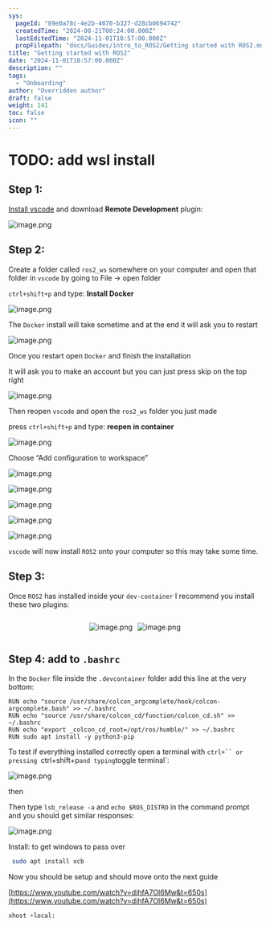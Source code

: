 ```yaml
---
sys:
  pageId: "89e0a78c-4e2b-4070-b327-d28cb0694742"
  createdTime: "2024-08-21T00:24:00.000Z"
  lastEditedTime: "2024-11-01T18:57:00.000Z"
  propFilepath: "docs/Guides/intro_to_ROS2/Getting started with ROS2.md"
title: "Getting started with ROS2"
date: "2024-11-01T18:57:00.000Z"
description: ""
tags:
  - "Onboarding"
author: "Overridden author"
draft: false
weight: 141
toc: false
icon: ""
---
```


# TODO: add wsl install

## Step 1:

[Install vscode](https://code.visualstudio.com/download) and download **Remote Development** plugin:

![image.png](https://prod-files-secure.s3.us-west-2.amazonaws.com/d518164a-d88e-44d1-a4ee-3adb3bd8bce0/efb52993-1881-4a40-b95e-6f020334f022/image.png?X-Amz-Algorithm=AWS4-HMAC-SHA256&X-Amz-Content-Sha256=UNSIGNED-PAYLOAD&X-Amz-Credential=ASIAZI2LB4667OKZ6ISJ%2F20250311%2Fus-west-2%2Fs3%2Faws4_request&X-Amz-Date=20250311T081125Z&X-Amz-Expires=3600&X-Amz-Security-Token=IQoJb3JpZ2luX2VjEFgaCXVzLXdlc3QtMiJGMEQCICXtA90NiOTwU7CsVSQtPD4%2FqXQjeGtW5LgjDLZxXFcbAiB7CBDsEvNGDLGcpwUVFwTSJ8uFuyXRxEUwsQo13hV8ISqIBAih%2F%2F%2F%2F%2F%2F%2F%2F%2F%2F8BEAAaDDYzNzQyMzE4MzgwNSIMtIThGmdQLBQo1HH7KtwDA2ApVrebnNSQCTG5sNhf3QUPfLZVhmtjKk6g59qnmbudc%2FV3D5nGWl2YHjnXeAyaO8O5cjUpmMTOjGdl5tCk6CytloLwcd04IA%2B4rFNSbvc2mK2WodBYpf64ZMBUil3ImYb0MdoD9Gz%2BhE7wbOX90lCpykvDYQ4yXW9%2Fg4i4xwj2I7pgZRO7WEjdtgm44UaOItzUYYPQGOJ4wfPlxMfAphRazXcwVnN4GtXmTmQtZtQrxPOEaX%2FEApPHgTap32HAzvGaDQtJfz2zIM449Mf0u7RFhCv4%2FCdy9gdO6sxMYMthgVr5sy6Sw63dc6mt9b0aiGSWVicN4EDpr2a4cjUl1UJUZPVOPqRxwjJO%2FK%2BPDxvhZioxeaBQHLw9EoB9kwMuIDXf1S927yaszoS7II2kd44uw%2FzY9zsuOJB1b8P2Grh6tvJDxSsHaTaW6mHSj3wPwH6XDD8TX8MjAW0QhVZtfEwR4Y0J%2Fw6dwuJTFDH4hrA0i6X%2BnM1mn7uKQ5hUZBS%2BLk%2Fa5I5UXsOQvJiUXdTcF3syqYrHn1uaE%2FAa0lqOzWa63Q38tpk4ccHNaknztLoSobr1MbsABbl8prAPApzIPHJ6Ye2oqo%2BUnMP5cF2vTXrCeiZeRy%2F%2FBU6wr6Qw39C%2FvgY6pgE6aGMxx3F60hZgEDClJgzSSNCZ3b3rmj7IPjhF%2Fbu0kXofwX%2BYBFt54gYNqN4kpAt8gS37ExjDO26uAu289BWqjakJh3GsaU16%2BczslV%2B6AsCjiwizZI5%2Bke5EyLXHnyo89rIYe6UTlsnMbwZgdAvwCB3PKzq9lhv%2Ffi6ZTEQmMgQciN2xLehyveAR%2FfDeGx40VxLM9sWkE4nz9rizEIdvGyZ83u7U&X-Amz-Signature=ad2c48b683e920e31145a4dc63e09770e7fc73ccb62061bb8b2a5213c9426d27&X-Amz-SignedHeaders=host&x-id=GetObject)

## Step 2:

Create a folder called `ros2_ws` somewhere on your computer and open that folder in `vscode` by going to File → open folder 

`ctrl+shift+p` and type: **Install Docker**

![image.png](https://prod-files-secure.s3.us-west-2.amazonaws.com/d518164a-d88e-44d1-a4ee-3adb3bd8bce0/2269dc0e-1cd5-47ff-bceb-c04ad9b2eab0/image.png?X-Amz-Algorithm=AWS4-HMAC-SHA256&X-Amz-Content-Sha256=UNSIGNED-PAYLOAD&X-Amz-Credential=ASIAZI2LB4667OKZ6ISJ%2F20250311%2Fus-west-2%2Fs3%2Faws4_request&X-Amz-Date=20250311T081125Z&X-Amz-Expires=3600&X-Amz-Security-Token=IQoJb3JpZ2luX2VjEFgaCXVzLXdlc3QtMiJGMEQCICXtA90NiOTwU7CsVSQtPD4%2FqXQjeGtW5LgjDLZxXFcbAiB7CBDsEvNGDLGcpwUVFwTSJ8uFuyXRxEUwsQo13hV8ISqIBAih%2F%2F%2F%2F%2F%2F%2F%2F%2F%2F8BEAAaDDYzNzQyMzE4MzgwNSIMtIThGmdQLBQo1HH7KtwDA2ApVrebnNSQCTG5sNhf3QUPfLZVhmtjKk6g59qnmbudc%2FV3D5nGWl2YHjnXeAyaO8O5cjUpmMTOjGdl5tCk6CytloLwcd04IA%2B4rFNSbvc2mK2WodBYpf64ZMBUil3ImYb0MdoD9Gz%2BhE7wbOX90lCpykvDYQ4yXW9%2Fg4i4xwj2I7pgZRO7WEjdtgm44UaOItzUYYPQGOJ4wfPlxMfAphRazXcwVnN4GtXmTmQtZtQrxPOEaX%2FEApPHgTap32HAzvGaDQtJfz2zIM449Mf0u7RFhCv4%2FCdy9gdO6sxMYMthgVr5sy6Sw63dc6mt9b0aiGSWVicN4EDpr2a4cjUl1UJUZPVOPqRxwjJO%2FK%2BPDxvhZioxeaBQHLw9EoB9kwMuIDXf1S927yaszoS7II2kd44uw%2FzY9zsuOJB1b8P2Grh6tvJDxSsHaTaW6mHSj3wPwH6XDD8TX8MjAW0QhVZtfEwR4Y0J%2Fw6dwuJTFDH4hrA0i6X%2BnM1mn7uKQ5hUZBS%2BLk%2Fa5I5UXsOQvJiUXdTcF3syqYrHn1uaE%2FAa0lqOzWa63Q38tpk4ccHNaknztLoSobr1MbsABbl8prAPApzIPHJ6Ye2oqo%2BUnMP5cF2vTXrCeiZeRy%2F%2FBU6wr6Qw39C%2FvgY6pgE6aGMxx3F60hZgEDClJgzSSNCZ3b3rmj7IPjhF%2Fbu0kXofwX%2BYBFt54gYNqN4kpAt8gS37ExjDO26uAu289BWqjakJh3GsaU16%2BczslV%2B6AsCjiwizZI5%2Bke5EyLXHnyo89rIYe6UTlsnMbwZgdAvwCB3PKzq9lhv%2Ffi6ZTEQmMgQciN2xLehyveAR%2FfDeGx40VxLM9sWkE4nz9rizEIdvGyZ83u7U&X-Amz-Signature=5c27c07c393ac801a73b14054a354eaecb1d338daf1203d76f76f4deb0263675&X-Amz-SignedHeaders=host&x-id=GetObject)

The `Docker` install will take sometime and at the end it will ask you to restart

![image.png](https://prod-files-secure.s3.us-west-2.amazonaws.com/d518164a-d88e-44d1-a4ee-3adb3bd8bce0/ed233f78-be33-4b1f-b89c-9c346c0e961e/image.png?X-Amz-Algorithm=AWS4-HMAC-SHA256&X-Amz-Content-Sha256=UNSIGNED-PAYLOAD&X-Amz-Credential=ASIAZI2LB4667OKZ6ISJ%2F20250311%2Fus-west-2%2Fs3%2Faws4_request&X-Amz-Date=20250311T081125Z&X-Amz-Expires=3600&X-Amz-Security-Token=IQoJb3JpZ2luX2VjEFgaCXVzLXdlc3QtMiJGMEQCICXtA90NiOTwU7CsVSQtPD4%2FqXQjeGtW5LgjDLZxXFcbAiB7CBDsEvNGDLGcpwUVFwTSJ8uFuyXRxEUwsQo13hV8ISqIBAih%2F%2F%2F%2F%2F%2F%2F%2F%2F%2F8BEAAaDDYzNzQyMzE4MzgwNSIMtIThGmdQLBQo1HH7KtwDA2ApVrebnNSQCTG5sNhf3QUPfLZVhmtjKk6g59qnmbudc%2FV3D5nGWl2YHjnXeAyaO8O5cjUpmMTOjGdl5tCk6CytloLwcd04IA%2B4rFNSbvc2mK2WodBYpf64ZMBUil3ImYb0MdoD9Gz%2BhE7wbOX90lCpykvDYQ4yXW9%2Fg4i4xwj2I7pgZRO7WEjdtgm44UaOItzUYYPQGOJ4wfPlxMfAphRazXcwVnN4GtXmTmQtZtQrxPOEaX%2FEApPHgTap32HAzvGaDQtJfz2zIM449Mf0u7RFhCv4%2FCdy9gdO6sxMYMthgVr5sy6Sw63dc6mt9b0aiGSWVicN4EDpr2a4cjUl1UJUZPVOPqRxwjJO%2FK%2BPDxvhZioxeaBQHLw9EoB9kwMuIDXf1S927yaszoS7II2kd44uw%2FzY9zsuOJB1b8P2Grh6tvJDxSsHaTaW6mHSj3wPwH6XDD8TX8MjAW0QhVZtfEwR4Y0J%2Fw6dwuJTFDH4hrA0i6X%2BnM1mn7uKQ5hUZBS%2BLk%2Fa5I5UXsOQvJiUXdTcF3syqYrHn1uaE%2FAa0lqOzWa63Q38tpk4ccHNaknztLoSobr1MbsABbl8prAPApzIPHJ6Ye2oqo%2BUnMP5cF2vTXrCeiZeRy%2F%2FBU6wr6Qw39C%2FvgY6pgE6aGMxx3F60hZgEDClJgzSSNCZ3b3rmj7IPjhF%2Fbu0kXofwX%2BYBFt54gYNqN4kpAt8gS37ExjDO26uAu289BWqjakJh3GsaU16%2BczslV%2B6AsCjiwizZI5%2Bke5EyLXHnyo89rIYe6UTlsnMbwZgdAvwCB3PKzq9lhv%2Ffi6ZTEQmMgQciN2xLehyveAR%2FfDeGx40VxLM9sWkE4nz9rizEIdvGyZ83u7U&X-Amz-Signature=e706cec86aa4caa66c8619b2ca4e3e2dcf17ae0093f24e155a5d318cff68ce8c&X-Amz-SignedHeaders=host&x-id=GetObject)

Once you restart open `Docker` and finish the installation

It will ask you to make an account but you can just press skip on the top right

![image.png](https://prod-files-secure.s3.us-west-2.amazonaws.com/d518164a-d88e-44d1-a4ee-3adb3bd8bce0/21010ad9-1659-4fd9-9f59-9932a09b2a3d/image.png?X-Amz-Algorithm=AWS4-HMAC-SHA256&X-Amz-Content-Sha256=UNSIGNED-PAYLOAD&X-Amz-Credential=ASIAZI2LB4667OKZ6ISJ%2F20250311%2Fus-west-2%2Fs3%2Faws4_request&X-Amz-Date=20250311T081125Z&X-Amz-Expires=3600&X-Amz-Security-Token=IQoJb3JpZ2luX2VjEFgaCXVzLXdlc3QtMiJGMEQCICXtA90NiOTwU7CsVSQtPD4%2FqXQjeGtW5LgjDLZxXFcbAiB7CBDsEvNGDLGcpwUVFwTSJ8uFuyXRxEUwsQo13hV8ISqIBAih%2F%2F%2F%2F%2F%2F%2F%2F%2F%2F8BEAAaDDYzNzQyMzE4MzgwNSIMtIThGmdQLBQo1HH7KtwDA2ApVrebnNSQCTG5sNhf3QUPfLZVhmtjKk6g59qnmbudc%2FV3D5nGWl2YHjnXeAyaO8O5cjUpmMTOjGdl5tCk6CytloLwcd04IA%2B4rFNSbvc2mK2WodBYpf64ZMBUil3ImYb0MdoD9Gz%2BhE7wbOX90lCpykvDYQ4yXW9%2Fg4i4xwj2I7pgZRO7WEjdtgm44UaOItzUYYPQGOJ4wfPlxMfAphRazXcwVnN4GtXmTmQtZtQrxPOEaX%2FEApPHgTap32HAzvGaDQtJfz2zIM449Mf0u7RFhCv4%2FCdy9gdO6sxMYMthgVr5sy6Sw63dc6mt9b0aiGSWVicN4EDpr2a4cjUl1UJUZPVOPqRxwjJO%2FK%2BPDxvhZioxeaBQHLw9EoB9kwMuIDXf1S927yaszoS7II2kd44uw%2FzY9zsuOJB1b8P2Grh6tvJDxSsHaTaW6mHSj3wPwH6XDD8TX8MjAW0QhVZtfEwR4Y0J%2Fw6dwuJTFDH4hrA0i6X%2BnM1mn7uKQ5hUZBS%2BLk%2Fa5I5UXsOQvJiUXdTcF3syqYrHn1uaE%2FAa0lqOzWa63Q38tpk4ccHNaknztLoSobr1MbsABbl8prAPApzIPHJ6Ye2oqo%2BUnMP5cF2vTXrCeiZeRy%2F%2FBU6wr6Qw39C%2FvgY6pgE6aGMxx3F60hZgEDClJgzSSNCZ3b3rmj7IPjhF%2Fbu0kXofwX%2BYBFt54gYNqN4kpAt8gS37ExjDO26uAu289BWqjakJh3GsaU16%2BczslV%2B6AsCjiwizZI5%2Bke5EyLXHnyo89rIYe6UTlsnMbwZgdAvwCB3PKzq9lhv%2Ffi6ZTEQmMgQciN2xLehyveAR%2FfDeGx40VxLM9sWkE4nz9rizEIdvGyZ83u7U&X-Amz-Signature=02ea6bcec90072b92600d97a828589ed5aaea20b77487146145f06efc4c00786&X-Amz-SignedHeaders=host&x-id=GetObject)

Then reopen `vscode` and open the `ros2_ws` folder you just made

press `ctrl+shift+p` and type: **reopen in container**

![image.png](https://prod-files-secure.s3.us-west-2.amazonaws.com/d518164a-d88e-44d1-a4ee-3adb3bd8bce0/4e93b8c2-41ad-488c-8095-c74205196118/image.png?X-Amz-Algorithm=AWS4-HMAC-SHA256&X-Amz-Content-Sha256=UNSIGNED-PAYLOAD&X-Amz-Credential=ASIAZI2LB4667OKZ6ISJ%2F20250311%2Fus-west-2%2Fs3%2Faws4_request&X-Amz-Date=20250311T081125Z&X-Amz-Expires=3600&X-Amz-Security-Token=IQoJb3JpZ2luX2VjEFgaCXVzLXdlc3QtMiJGMEQCICXtA90NiOTwU7CsVSQtPD4%2FqXQjeGtW5LgjDLZxXFcbAiB7CBDsEvNGDLGcpwUVFwTSJ8uFuyXRxEUwsQo13hV8ISqIBAih%2F%2F%2F%2F%2F%2F%2F%2F%2F%2F8BEAAaDDYzNzQyMzE4MzgwNSIMtIThGmdQLBQo1HH7KtwDA2ApVrebnNSQCTG5sNhf3QUPfLZVhmtjKk6g59qnmbudc%2FV3D5nGWl2YHjnXeAyaO8O5cjUpmMTOjGdl5tCk6CytloLwcd04IA%2B4rFNSbvc2mK2WodBYpf64ZMBUil3ImYb0MdoD9Gz%2BhE7wbOX90lCpykvDYQ4yXW9%2Fg4i4xwj2I7pgZRO7WEjdtgm44UaOItzUYYPQGOJ4wfPlxMfAphRazXcwVnN4GtXmTmQtZtQrxPOEaX%2FEApPHgTap32HAzvGaDQtJfz2zIM449Mf0u7RFhCv4%2FCdy9gdO6sxMYMthgVr5sy6Sw63dc6mt9b0aiGSWVicN4EDpr2a4cjUl1UJUZPVOPqRxwjJO%2FK%2BPDxvhZioxeaBQHLw9EoB9kwMuIDXf1S927yaszoS7II2kd44uw%2FzY9zsuOJB1b8P2Grh6tvJDxSsHaTaW6mHSj3wPwH6XDD8TX8MjAW0QhVZtfEwR4Y0J%2Fw6dwuJTFDH4hrA0i6X%2BnM1mn7uKQ5hUZBS%2BLk%2Fa5I5UXsOQvJiUXdTcF3syqYrHn1uaE%2FAa0lqOzWa63Q38tpk4ccHNaknztLoSobr1MbsABbl8prAPApzIPHJ6Ye2oqo%2BUnMP5cF2vTXrCeiZeRy%2F%2FBU6wr6Qw39C%2FvgY6pgE6aGMxx3F60hZgEDClJgzSSNCZ3b3rmj7IPjhF%2Fbu0kXofwX%2BYBFt54gYNqN4kpAt8gS37ExjDO26uAu289BWqjakJh3GsaU16%2BczslV%2B6AsCjiwizZI5%2Bke5EyLXHnyo89rIYe6UTlsnMbwZgdAvwCB3PKzq9lhv%2Ffi6ZTEQmMgQciN2xLehyveAR%2FfDeGx40VxLM9sWkE4nz9rizEIdvGyZ83u7U&X-Amz-Signature=0d88b5c4dbdfc3123b6e6e2229550d54b2d31e6de6347c02ee88181fb00eb34b&X-Amz-SignedHeaders=host&x-id=GetObject)

Choose “Add configuration to workspace”

![image.png](https://prod-files-secure.s3.us-west-2.amazonaws.com/d518164a-d88e-44d1-a4ee-3adb3bd8bce0/9560b282-5060-4989-ba37-97e7b2c22476/image.png?X-Amz-Algorithm=AWS4-HMAC-SHA256&X-Amz-Content-Sha256=UNSIGNED-PAYLOAD&X-Amz-Credential=ASIAZI2LB4667OKZ6ISJ%2F20250311%2Fus-west-2%2Fs3%2Faws4_request&X-Amz-Date=20250311T081125Z&X-Amz-Expires=3600&X-Amz-Security-Token=IQoJb3JpZ2luX2VjEFgaCXVzLXdlc3QtMiJGMEQCICXtA90NiOTwU7CsVSQtPD4%2FqXQjeGtW5LgjDLZxXFcbAiB7CBDsEvNGDLGcpwUVFwTSJ8uFuyXRxEUwsQo13hV8ISqIBAih%2F%2F%2F%2F%2F%2F%2F%2F%2F%2F8BEAAaDDYzNzQyMzE4MzgwNSIMtIThGmdQLBQo1HH7KtwDA2ApVrebnNSQCTG5sNhf3QUPfLZVhmtjKk6g59qnmbudc%2FV3D5nGWl2YHjnXeAyaO8O5cjUpmMTOjGdl5tCk6CytloLwcd04IA%2B4rFNSbvc2mK2WodBYpf64ZMBUil3ImYb0MdoD9Gz%2BhE7wbOX90lCpykvDYQ4yXW9%2Fg4i4xwj2I7pgZRO7WEjdtgm44UaOItzUYYPQGOJ4wfPlxMfAphRazXcwVnN4GtXmTmQtZtQrxPOEaX%2FEApPHgTap32HAzvGaDQtJfz2zIM449Mf0u7RFhCv4%2FCdy9gdO6sxMYMthgVr5sy6Sw63dc6mt9b0aiGSWVicN4EDpr2a4cjUl1UJUZPVOPqRxwjJO%2FK%2BPDxvhZioxeaBQHLw9EoB9kwMuIDXf1S927yaszoS7II2kd44uw%2FzY9zsuOJB1b8P2Grh6tvJDxSsHaTaW6mHSj3wPwH6XDD8TX8MjAW0QhVZtfEwR4Y0J%2Fw6dwuJTFDH4hrA0i6X%2BnM1mn7uKQ5hUZBS%2BLk%2Fa5I5UXsOQvJiUXdTcF3syqYrHn1uaE%2FAa0lqOzWa63Q38tpk4ccHNaknztLoSobr1MbsABbl8prAPApzIPHJ6Ye2oqo%2BUnMP5cF2vTXrCeiZeRy%2F%2FBU6wr6Qw39C%2FvgY6pgE6aGMxx3F60hZgEDClJgzSSNCZ3b3rmj7IPjhF%2Fbu0kXofwX%2BYBFt54gYNqN4kpAt8gS37ExjDO26uAu289BWqjakJh3GsaU16%2BczslV%2B6AsCjiwizZI5%2Bke5EyLXHnyo89rIYe6UTlsnMbwZgdAvwCB3PKzq9lhv%2Ffi6ZTEQmMgQciN2xLehyveAR%2FfDeGx40VxLM9sWkE4nz9rizEIdvGyZ83u7U&X-Amz-Signature=13cb91e3a197d0aa2613a6649f36fd1dc0c908b25b650a2e205331d1971cbb2a&X-Amz-SignedHeaders=host&x-id=GetObject)

![image.png](https://prod-files-secure.s3.us-west-2.amazonaws.com/d518164a-d88e-44d1-a4ee-3adb3bd8bce0/2ee63f81-886b-48e8-a553-dc6e5eac99e4/image.png?X-Amz-Algorithm=AWS4-HMAC-SHA256&X-Amz-Content-Sha256=UNSIGNED-PAYLOAD&X-Amz-Credential=ASIAZI2LB4667OKZ6ISJ%2F20250311%2Fus-west-2%2Fs3%2Faws4_request&X-Amz-Date=20250311T081125Z&X-Amz-Expires=3600&X-Amz-Security-Token=IQoJb3JpZ2luX2VjEFgaCXVzLXdlc3QtMiJGMEQCICXtA90NiOTwU7CsVSQtPD4%2FqXQjeGtW5LgjDLZxXFcbAiB7CBDsEvNGDLGcpwUVFwTSJ8uFuyXRxEUwsQo13hV8ISqIBAih%2F%2F%2F%2F%2F%2F%2F%2F%2F%2F8BEAAaDDYzNzQyMzE4MzgwNSIMtIThGmdQLBQo1HH7KtwDA2ApVrebnNSQCTG5sNhf3QUPfLZVhmtjKk6g59qnmbudc%2FV3D5nGWl2YHjnXeAyaO8O5cjUpmMTOjGdl5tCk6CytloLwcd04IA%2B4rFNSbvc2mK2WodBYpf64ZMBUil3ImYb0MdoD9Gz%2BhE7wbOX90lCpykvDYQ4yXW9%2Fg4i4xwj2I7pgZRO7WEjdtgm44UaOItzUYYPQGOJ4wfPlxMfAphRazXcwVnN4GtXmTmQtZtQrxPOEaX%2FEApPHgTap32HAzvGaDQtJfz2zIM449Mf0u7RFhCv4%2FCdy9gdO6sxMYMthgVr5sy6Sw63dc6mt9b0aiGSWVicN4EDpr2a4cjUl1UJUZPVOPqRxwjJO%2FK%2BPDxvhZioxeaBQHLw9EoB9kwMuIDXf1S927yaszoS7II2kd44uw%2FzY9zsuOJB1b8P2Grh6tvJDxSsHaTaW6mHSj3wPwH6XDD8TX8MjAW0QhVZtfEwR4Y0J%2Fw6dwuJTFDH4hrA0i6X%2BnM1mn7uKQ5hUZBS%2BLk%2Fa5I5UXsOQvJiUXdTcF3syqYrHn1uaE%2FAa0lqOzWa63Q38tpk4ccHNaknztLoSobr1MbsABbl8prAPApzIPHJ6Ye2oqo%2BUnMP5cF2vTXrCeiZeRy%2F%2FBU6wr6Qw39C%2FvgY6pgE6aGMxx3F60hZgEDClJgzSSNCZ3b3rmj7IPjhF%2Fbu0kXofwX%2BYBFt54gYNqN4kpAt8gS37ExjDO26uAu289BWqjakJh3GsaU16%2BczslV%2B6AsCjiwizZI5%2Bke5EyLXHnyo89rIYe6UTlsnMbwZgdAvwCB3PKzq9lhv%2Ffi6ZTEQmMgQciN2xLehyveAR%2FfDeGx40VxLM9sWkE4nz9rizEIdvGyZ83u7U&X-Amz-Signature=e062402fd66c83e6b392c25415aba4432ecd7a723828df3144fbc260d7c2e96e&X-Amz-SignedHeaders=host&x-id=GetObject)

![image.png](https://prod-files-secure.s3.us-west-2.amazonaws.com/d518164a-d88e-44d1-a4ee-3adb3bd8bce0/ae1580b2-b048-407e-aed9-b584224a7a04/image.png?X-Amz-Algorithm=AWS4-HMAC-SHA256&X-Amz-Content-Sha256=UNSIGNED-PAYLOAD&X-Amz-Credential=ASIAZI2LB4667OKZ6ISJ%2F20250311%2Fus-west-2%2Fs3%2Faws4_request&X-Amz-Date=20250311T081125Z&X-Amz-Expires=3600&X-Amz-Security-Token=IQoJb3JpZ2luX2VjEFgaCXVzLXdlc3QtMiJGMEQCICXtA90NiOTwU7CsVSQtPD4%2FqXQjeGtW5LgjDLZxXFcbAiB7CBDsEvNGDLGcpwUVFwTSJ8uFuyXRxEUwsQo13hV8ISqIBAih%2F%2F%2F%2F%2F%2F%2F%2F%2F%2F8BEAAaDDYzNzQyMzE4MzgwNSIMtIThGmdQLBQo1HH7KtwDA2ApVrebnNSQCTG5sNhf3QUPfLZVhmtjKk6g59qnmbudc%2FV3D5nGWl2YHjnXeAyaO8O5cjUpmMTOjGdl5tCk6CytloLwcd04IA%2B4rFNSbvc2mK2WodBYpf64ZMBUil3ImYb0MdoD9Gz%2BhE7wbOX90lCpykvDYQ4yXW9%2Fg4i4xwj2I7pgZRO7WEjdtgm44UaOItzUYYPQGOJ4wfPlxMfAphRazXcwVnN4GtXmTmQtZtQrxPOEaX%2FEApPHgTap32HAzvGaDQtJfz2zIM449Mf0u7RFhCv4%2FCdy9gdO6sxMYMthgVr5sy6Sw63dc6mt9b0aiGSWVicN4EDpr2a4cjUl1UJUZPVOPqRxwjJO%2FK%2BPDxvhZioxeaBQHLw9EoB9kwMuIDXf1S927yaszoS7II2kd44uw%2FzY9zsuOJB1b8P2Grh6tvJDxSsHaTaW6mHSj3wPwH6XDD8TX8MjAW0QhVZtfEwR4Y0J%2Fw6dwuJTFDH4hrA0i6X%2BnM1mn7uKQ5hUZBS%2BLk%2Fa5I5UXsOQvJiUXdTcF3syqYrHn1uaE%2FAa0lqOzWa63Q38tpk4ccHNaknztLoSobr1MbsABbl8prAPApzIPHJ6Ye2oqo%2BUnMP5cF2vTXrCeiZeRy%2F%2FBU6wr6Qw39C%2FvgY6pgE6aGMxx3F60hZgEDClJgzSSNCZ3b3rmj7IPjhF%2Fbu0kXofwX%2BYBFt54gYNqN4kpAt8gS37ExjDO26uAu289BWqjakJh3GsaU16%2BczslV%2B6AsCjiwizZI5%2Bke5EyLXHnyo89rIYe6UTlsnMbwZgdAvwCB3PKzq9lhv%2Ffi6ZTEQmMgQciN2xLehyveAR%2FfDeGx40VxLM9sWkE4nz9rizEIdvGyZ83u7U&X-Amz-Signature=9237b5061b0804f7cbbddb7d7d8e998a211dd7af6d9a03043d31eabf65b71279&X-Amz-SignedHeaders=host&x-id=GetObject)

![image.png](https://prod-files-secure.s3.us-west-2.amazonaws.com/d518164a-d88e-44d1-a4ee-3adb3bd8bce0/53255b28-f75e-430f-b9e3-c0ac8577e42b/image.png?X-Amz-Algorithm=AWS4-HMAC-SHA256&X-Amz-Content-Sha256=UNSIGNED-PAYLOAD&X-Amz-Credential=ASIAZI2LB4667OKZ6ISJ%2F20250311%2Fus-west-2%2Fs3%2Faws4_request&X-Amz-Date=20250311T081125Z&X-Amz-Expires=3600&X-Amz-Security-Token=IQoJb3JpZ2luX2VjEFgaCXVzLXdlc3QtMiJGMEQCICXtA90NiOTwU7CsVSQtPD4%2FqXQjeGtW5LgjDLZxXFcbAiB7CBDsEvNGDLGcpwUVFwTSJ8uFuyXRxEUwsQo13hV8ISqIBAih%2F%2F%2F%2F%2F%2F%2F%2F%2F%2F8BEAAaDDYzNzQyMzE4MzgwNSIMtIThGmdQLBQo1HH7KtwDA2ApVrebnNSQCTG5sNhf3QUPfLZVhmtjKk6g59qnmbudc%2FV3D5nGWl2YHjnXeAyaO8O5cjUpmMTOjGdl5tCk6CytloLwcd04IA%2B4rFNSbvc2mK2WodBYpf64ZMBUil3ImYb0MdoD9Gz%2BhE7wbOX90lCpykvDYQ4yXW9%2Fg4i4xwj2I7pgZRO7WEjdtgm44UaOItzUYYPQGOJ4wfPlxMfAphRazXcwVnN4GtXmTmQtZtQrxPOEaX%2FEApPHgTap32HAzvGaDQtJfz2zIM449Mf0u7RFhCv4%2FCdy9gdO6sxMYMthgVr5sy6Sw63dc6mt9b0aiGSWVicN4EDpr2a4cjUl1UJUZPVOPqRxwjJO%2FK%2BPDxvhZioxeaBQHLw9EoB9kwMuIDXf1S927yaszoS7II2kd44uw%2FzY9zsuOJB1b8P2Grh6tvJDxSsHaTaW6mHSj3wPwH6XDD8TX8MjAW0QhVZtfEwR4Y0J%2Fw6dwuJTFDH4hrA0i6X%2BnM1mn7uKQ5hUZBS%2BLk%2Fa5I5UXsOQvJiUXdTcF3syqYrHn1uaE%2FAa0lqOzWa63Q38tpk4ccHNaknztLoSobr1MbsABbl8prAPApzIPHJ6Ye2oqo%2BUnMP5cF2vTXrCeiZeRy%2F%2FBU6wr6Qw39C%2FvgY6pgE6aGMxx3F60hZgEDClJgzSSNCZ3b3rmj7IPjhF%2Fbu0kXofwX%2BYBFt54gYNqN4kpAt8gS37ExjDO26uAu289BWqjakJh3GsaU16%2BczslV%2B6AsCjiwizZI5%2Bke5EyLXHnyo89rIYe6UTlsnMbwZgdAvwCB3PKzq9lhv%2Ffi6ZTEQmMgQciN2xLehyveAR%2FfDeGx40VxLM9sWkE4nz9rizEIdvGyZ83u7U&X-Amz-Signature=56f9bbf92fe9c6ddba151ae093e21f0c0a41ae0bbe67e6aa4a3d783de2321ce7&X-Amz-SignedHeaders=host&x-id=GetObject)

![image.png](https://prod-files-secure.s3.us-west-2.amazonaws.com/d518164a-d88e-44d1-a4ee-3adb3bd8bce0/7c562767-5af9-4ffb-97d1-327bcdf4ee00/image.png?X-Amz-Algorithm=AWS4-HMAC-SHA256&X-Amz-Content-Sha256=UNSIGNED-PAYLOAD&X-Amz-Credential=ASIAZI2LB4667OKZ6ISJ%2F20250311%2Fus-west-2%2Fs3%2Faws4_request&X-Amz-Date=20250311T081125Z&X-Amz-Expires=3600&X-Amz-Security-Token=IQoJb3JpZ2luX2VjEFgaCXVzLXdlc3QtMiJGMEQCICXtA90NiOTwU7CsVSQtPD4%2FqXQjeGtW5LgjDLZxXFcbAiB7CBDsEvNGDLGcpwUVFwTSJ8uFuyXRxEUwsQo13hV8ISqIBAih%2F%2F%2F%2F%2F%2F%2F%2F%2F%2F8BEAAaDDYzNzQyMzE4MzgwNSIMtIThGmdQLBQo1HH7KtwDA2ApVrebnNSQCTG5sNhf3QUPfLZVhmtjKk6g59qnmbudc%2FV3D5nGWl2YHjnXeAyaO8O5cjUpmMTOjGdl5tCk6CytloLwcd04IA%2B4rFNSbvc2mK2WodBYpf64ZMBUil3ImYb0MdoD9Gz%2BhE7wbOX90lCpykvDYQ4yXW9%2Fg4i4xwj2I7pgZRO7WEjdtgm44UaOItzUYYPQGOJ4wfPlxMfAphRazXcwVnN4GtXmTmQtZtQrxPOEaX%2FEApPHgTap32HAzvGaDQtJfz2zIM449Mf0u7RFhCv4%2FCdy9gdO6sxMYMthgVr5sy6Sw63dc6mt9b0aiGSWVicN4EDpr2a4cjUl1UJUZPVOPqRxwjJO%2FK%2BPDxvhZioxeaBQHLw9EoB9kwMuIDXf1S927yaszoS7II2kd44uw%2FzY9zsuOJB1b8P2Grh6tvJDxSsHaTaW6mHSj3wPwH6XDD8TX8MjAW0QhVZtfEwR4Y0J%2Fw6dwuJTFDH4hrA0i6X%2BnM1mn7uKQ5hUZBS%2BLk%2Fa5I5UXsOQvJiUXdTcF3syqYrHn1uaE%2FAa0lqOzWa63Q38tpk4ccHNaknztLoSobr1MbsABbl8prAPApzIPHJ6Ye2oqo%2BUnMP5cF2vTXrCeiZeRy%2F%2FBU6wr6Qw39C%2FvgY6pgE6aGMxx3F60hZgEDClJgzSSNCZ3b3rmj7IPjhF%2Fbu0kXofwX%2BYBFt54gYNqN4kpAt8gS37ExjDO26uAu289BWqjakJh3GsaU16%2BczslV%2B6AsCjiwizZI5%2Bke5EyLXHnyo89rIYe6UTlsnMbwZgdAvwCB3PKzq9lhv%2Ffi6ZTEQmMgQciN2xLehyveAR%2FfDeGx40VxLM9sWkE4nz9rizEIdvGyZ83u7U&X-Amz-Signature=03e9335736ce22bf9b5045e9c19ec88f105c354eb4df0767b96da14ba3f80cfe&X-Amz-SignedHeaders=host&x-id=GetObject)

`vscode` will now install `ROS2` onto your computer so this may take some time.

## Step 3:

Once `ROS2` has installed inside your `dev-container` I recommend you install these two plugins:

<div style="display: flex;flex-direction: row; column-gap:10px; max-width: 630px;justify-content: center;">
<div>

![image.png](https://prod-files-secure.s3.us-west-2.amazonaws.com/d518164a-d88e-44d1-a4ee-3adb3bd8bce0/3fc3d550-5a54-4ba1-ba6b-faa01cdb7369/image.png?X-Amz-Algorithm=AWS4-HMAC-SHA256&X-Amz-Content-Sha256=UNSIGNED-PAYLOAD&X-Amz-Credential=ASIAZI2LB466ZYYIPEGU%2F20250311%2Fus-west-2%2Fs3%2Faws4_request&X-Amz-Date=20250311T081131Z&X-Amz-Expires=3600&X-Amz-Security-Token=IQoJb3JpZ2luX2VjEFgaCXVzLXdlc3QtMiJHMEUCIQDs5fvezW9MRzF5TbVPRZFAWS32OuTvdQ%2BMQEM2twAk6wIgegDYFBqf2iknP7nqVYvjB7UnUHn22tnEQKP4d8HzmxUqiAQIof%2F%2F%2F%2F%2F%2F%2F%2F%2F%2FARAAGgw2Mzc0MjMxODM4MDUiDHA9pEYdP5Ovm13bRyrcA0Q73l2vVav6AhkyVOOH%2BuYobURw7Yx%2BJZyJ54iPB%2BJH5Xor6MHF8tRcsb6DnEdYF0E73SAKWRK1ureJxdPeT43JvvINflrgOiJsSPMiCQ0fO6i3mJy27V%2B9Lu5onUFpKOcenCe%2B8ITgTUj8CHSxArEFKV91GpIGy%2BY%2F26DcebfCkcqsylOP31DxOPcUh7FcLSYUiTeLSrIVTY4cY4oABxaK3ullgy%2F5fP9EqkrLYn0tdIKRJYg9ldv2lVfYqt%2FnvkgFypUydR7Ns9GPO3H4TK1r%2FYJ6CU4OnB1jAbX2hv92SJBt%2FfVfiLdcwhBi0j0Gtw%2FqidL%2FHnpccMK38r%2Ba2hm%2FPEkRRY1OFQkRiFXTlPFqLja7SVdRam9m%2FT%2F3mNfSrXy4YYqw0Y93cVZk535CdZGBNcJTA9fnUWf857AtEqDpnIhv2W1pI6XkbpoNlYIyGogYgetC3vyFImf0NTdIcFSigRUUisYU6bwAOepDDl1Khq5lZ12dx381r1jB70di9FQM2xYe2DLX4YTxqSEOQT%2FBZTN2jsdg1JNl3MYddMB9A1fZ1vIR6QaRPJE4byx2W4rW42HkTCCrQr3NNyG%2BMQtdplbOzAJKX79H2IKQrRrnuyEWGvD%2Fatv1t46lMKjRv74GOqUBRsD0qa8mQJRr5DcGqSha8KA01GfznzSK99G1Cr%2BALiAtD6ujd1pEm21eKZeYh6YMCZeyulwRPlvF1S7MxgiyubF2lDuid1Do%2BOejYcartG9lspJpW4HSfawjI70oKZoSn1lVJQF8M0XOrx0wcKQUjumloNeiCohyz%2BdAbbYwzIpoCjdJj2I7XSN0sOi8Ba%2BgD7AcujEsUmJcjX6KwgE6aln5F0A%2B&X-Amz-Signature=b914d72d9ac236428a0db884f4e1dc366471f8a2f25a3d1b12380a346113d55b&X-Amz-SignedHeaders=host&x-id=GetObject)

</div>
<div>

![image.png](https://prod-files-secure.s3.us-west-2.amazonaws.com/d518164a-d88e-44d1-a4ee-3adb3bd8bce0/d994cc66-13c2-4093-a5a3-f84cf4601a82/image.png?X-Amz-Algorithm=AWS4-HMAC-SHA256&X-Amz-Content-Sha256=UNSIGNED-PAYLOAD&X-Amz-Credential=ASIAZI2LB4662YRVL6LU%2F20250311%2Fus-west-2%2Fs3%2Faws4_request&X-Amz-Date=20250311T081132Z&X-Amz-Expires=3600&X-Amz-Security-Token=IQoJb3JpZ2luX2VjEFgaCXVzLXdlc3QtMiJHMEUCIQCKAu8ozTiUzwBHh7pGl%2B03K%2Fe3vHap7aUNa0g%2FoHJvFgIgD0BUITVrU0TIH%2FT681goncO6C3yI3vqegAzTXJM%2FLR4qiAQIof%2F%2F%2F%2F%2F%2F%2F%2F%2F%2FARAAGgw2Mzc0MjMxODM4MDUiDPWBk6zMgklXG2xjRCrcA5L%2BIkR57MYguEw5Kp%2Ffn7wsgHNKq7zCaVArILsrQaxmZkEuQu8ZQ%2B8tGKm9MvuzQXIzE5bVgi8eBSEB2xojO%2FjKaqvR0fd0ZTm6k6g5fRxeZZ42owDQey%2F8vOiLo1V0Js6srgfVoqN7siwvQXZIMRx%2BRQPxZ2QNlFAO1tZNgUop8Aw%2FJjH6FtJRx%2F6HFpisRp63oB22P9JZjZvxoR%2BXYaGMPmujA1Jt4x0doJMtlD0%2B8ysWv2oOAAsy9uBqZ6s%2BCygTSkBZFjIdl0EhpxnGgxBqC%2BVveQTgQKK4JtDkw5uZMZEwrj3ilQklZ2m2rTz0bqEGyR1S5BEmPImIl1YwqJT7lt4k%2FcD%2BOxIVMWsd2owBYTCqxGdTTasPsPqYIGnl2Zxhh2D3Q6zXBKxLlh1DfysdkgdEKE8as7aFlkALShfIKknf9oOWAJTtT3%2FNr5Ulo7Hk77K61c00b75exAFjMjQClfN2OPFBSYB2LqFItTp5z7kQqdcLS%2F46nsaYs3sgE0819mX%2Fk%2B7EF2bcWY6LU8zvLQfj7wSP1x8VOoXClwFhjRXn0wENAD1SHPVwnRZQ6c%2BiUkNY1Ojl0bw%2BWZoMbrJtK1N2rXODz4uktvlIfI8YN1OXS3%2FHgUMc%2FxoVMLXRv74GOqUB%2BZesbDUw0%2Bg07XiRi%2BkIHVlwa6%2BSTLLnJlMS3yq3CuGpUx1Fis1U5p7qaKFhW4dZ56gw8fV%2Bykmr%2Blw7zn9R3vAEVdfzxsAuR5mq2y6zvC4v4oJ9yjSB8NZ09N6MTlCm2bQ3jNoMv%2FN7CtuB2%2FMRZ4y98nvLpBN20uF4IkyJSiwLbGLGMnxmddJx9AADIWNiWFGCSv2g5Mgllh7uIRpADWETRDlz&X-Amz-Signature=ff33b3ec10bb291c471dda550c16bafca5a99a0832110f5e30630e0406d8c7ad&X-Amz-SignedHeaders=host&x-id=GetObject)

</div>
</div>

## Step 4: add to `.bashrc`

In the `Docker` file inside the `.devcontainer` folder add this line at the very bottom: 

```docker
RUN echo "source /usr/share/colcon_argcomplete/hook/colcon-argcomplete.bash" >> ~/.bashrc
RUN echo "source /usr/share/colcon_cd/function/colcon_cd.sh" >> ~/.bashrc
RUN echo "export _colcon_cd_root=/opt/ros/humble/" >> ~/.bashrc
RUN sudo apt install -y python3-pip 
```

To test if everything installed correctly open a terminal with `ctrl+`` or pressing `ctrl+shift+p` and typing `toggle terminal`:

![image.png](https://prod-files-secure.s3.us-west-2.amazonaws.com/d518164a-d88e-44d1-a4ee-3adb3bd8bce0/6a4943d8-b04e-4c02-9a58-775f3384d1a5/image.png?X-Amz-Algorithm=AWS4-HMAC-SHA256&X-Amz-Content-Sha256=UNSIGNED-PAYLOAD&X-Amz-Credential=ASIAZI2LB4667OKZ6ISJ%2F20250311%2Fus-west-2%2Fs3%2Faws4_request&X-Amz-Date=20250311T081125Z&X-Amz-Expires=3600&X-Amz-Security-Token=IQoJb3JpZ2luX2VjEFgaCXVzLXdlc3QtMiJGMEQCICXtA90NiOTwU7CsVSQtPD4%2FqXQjeGtW5LgjDLZxXFcbAiB7CBDsEvNGDLGcpwUVFwTSJ8uFuyXRxEUwsQo13hV8ISqIBAih%2F%2F%2F%2F%2F%2F%2F%2F%2F%2F8BEAAaDDYzNzQyMzE4MzgwNSIMtIThGmdQLBQo1HH7KtwDA2ApVrebnNSQCTG5sNhf3QUPfLZVhmtjKk6g59qnmbudc%2FV3D5nGWl2YHjnXeAyaO8O5cjUpmMTOjGdl5tCk6CytloLwcd04IA%2B4rFNSbvc2mK2WodBYpf64ZMBUil3ImYb0MdoD9Gz%2BhE7wbOX90lCpykvDYQ4yXW9%2Fg4i4xwj2I7pgZRO7WEjdtgm44UaOItzUYYPQGOJ4wfPlxMfAphRazXcwVnN4GtXmTmQtZtQrxPOEaX%2FEApPHgTap32HAzvGaDQtJfz2zIM449Mf0u7RFhCv4%2FCdy9gdO6sxMYMthgVr5sy6Sw63dc6mt9b0aiGSWVicN4EDpr2a4cjUl1UJUZPVOPqRxwjJO%2FK%2BPDxvhZioxeaBQHLw9EoB9kwMuIDXf1S927yaszoS7II2kd44uw%2FzY9zsuOJB1b8P2Grh6tvJDxSsHaTaW6mHSj3wPwH6XDD8TX8MjAW0QhVZtfEwR4Y0J%2Fw6dwuJTFDH4hrA0i6X%2BnM1mn7uKQ5hUZBS%2BLk%2Fa5I5UXsOQvJiUXdTcF3syqYrHn1uaE%2FAa0lqOzWa63Q38tpk4ccHNaknztLoSobr1MbsABbl8prAPApzIPHJ6Ye2oqo%2BUnMP5cF2vTXrCeiZeRy%2F%2FBU6wr6Qw39C%2FvgY6pgE6aGMxx3F60hZgEDClJgzSSNCZ3b3rmj7IPjhF%2Fbu0kXofwX%2BYBFt54gYNqN4kpAt8gS37ExjDO26uAu289BWqjakJh3GsaU16%2BczslV%2B6AsCjiwizZI5%2Bke5EyLXHnyo89rIYe6UTlsnMbwZgdAvwCB3PKzq9lhv%2Ffi6ZTEQmMgQciN2xLehyveAR%2FfDeGx40VxLM9sWkE4nz9rizEIdvGyZ83u7U&X-Amz-Signature=6f169e93445c60546f97bb61ff6928c5e5e004a01891e9f0d4a6ad5a2f44b098&X-Amz-SignedHeaders=host&x-id=GetObject)

then 

Then type `lsb_release -a` and `echo $ROS_DISTRO` in the command prompt and you should get similar responses:

![image.png](https://prod-files-secure.s3.us-west-2.amazonaws.com/d518164a-d88e-44d1-a4ee-3adb3bd8bce0/3e635dec-a805-4e85-8b9e-d000e5b71a4e/image.png?X-Amz-Algorithm=AWS4-HMAC-SHA256&X-Amz-Content-Sha256=UNSIGNED-PAYLOAD&X-Amz-Credential=ASIAZI2LB4667OKZ6ISJ%2F20250311%2Fus-west-2%2Fs3%2Faws4_request&X-Amz-Date=20250311T081125Z&X-Amz-Expires=3600&X-Amz-Security-Token=IQoJb3JpZ2luX2VjEFgaCXVzLXdlc3QtMiJGMEQCICXtA90NiOTwU7CsVSQtPD4%2FqXQjeGtW5LgjDLZxXFcbAiB7CBDsEvNGDLGcpwUVFwTSJ8uFuyXRxEUwsQo13hV8ISqIBAih%2F%2F%2F%2F%2F%2F%2F%2F%2F%2F8BEAAaDDYzNzQyMzE4MzgwNSIMtIThGmdQLBQo1HH7KtwDA2ApVrebnNSQCTG5sNhf3QUPfLZVhmtjKk6g59qnmbudc%2FV3D5nGWl2YHjnXeAyaO8O5cjUpmMTOjGdl5tCk6CytloLwcd04IA%2B4rFNSbvc2mK2WodBYpf64ZMBUil3ImYb0MdoD9Gz%2BhE7wbOX90lCpykvDYQ4yXW9%2Fg4i4xwj2I7pgZRO7WEjdtgm44UaOItzUYYPQGOJ4wfPlxMfAphRazXcwVnN4GtXmTmQtZtQrxPOEaX%2FEApPHgTap32HAzvGaDQtJfz2zIM449Mf0u7RFhCv4%2FCdy9gdO6sxMYMthgVr5sy6Sw63dc6mt9b0aiGSWVicN4EDpr2a4cjUl1UJUZPVOPqRxwjJO%2FK%2BPDxvhZioxeaBQHLw9EoB9kwMuIDXf1S927yaszoS7II2kd44uw%2FzY9zsuOJB1b8P2Grh6tvJDxSsHaTaW6mHSj3wPwH6XDD8TX8MjAW0QhVZtfEwR4Y0J%2Fw6dwuJTFDH4hrA0i6X%2BnM1mn7uKQ5hUZBS%2BLk%2Fa5I5UXsOQvJiUXdTcF3syqYrHn1uaE%2FAa0lqOzWa63Q38tpk4ccHNaknztLoSobr1MbsABbl8prAPApzIPHJ6Ye2oqo%2BUnMP5cF2vTXrCeiZeRy%2F%2FBU6wr6Qw39C%2FvgY6pgE6aGMxx3F60hZgEDClJgzSSNCZ3b3rmj7IPjhF%2Fbu0kXofwX%2BYBFt54gYNqN4kpAt8gS37ExjDO26uAu289BWqjakJh3GsaU16%2BczslV%2B6AsCjiwizZI5%2Bke5EyLXHnyo89rIYe6UTlsnMbwZgdAvwCB3PKzq9lhv%2Ffi6ZTEQmMgQciN2xLehyveAR%2FfDeGx40VxLM9sWkE4nz9rizEIdvGyZ83u7U&X-Amz-Signature=64be7f640d3b9e8b96e8e2fb14bc92fb806c2f43fa330e18985f96c0477bcf88&X-Amz-SignedHeaders=host&x-id=GetObject)

Install:  to get windows to pass over

```bash
 sudo apt install xcb
```

Now you should be setup and should move onto the next guide 

[https://www.youtube.com/watch?v=dihfA7Ol6Mw&t=650s](https://www.youtube.com/watch?v=dihfA7Ol6Mw&t=650s)

```python
xhost +local:
```
